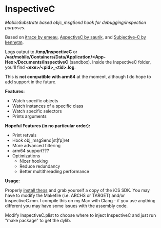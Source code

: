 InspectiveC
======

*MobileSubstrate based objc_msgSend hook for debugging/inspection purposes.*

Based on [itrace by emeau](https://github.com/emeau/itrace), [AspectiveC by saurik](http://svn.saurik.com/repos/menes/trunk/aspectivec/AspectiveC.mm), and [Subjective-C by kennytm](http://networkpx.blogspot.com/2009/09/introducing-subjective-c.html).

Logs output to **/tmp/InspectiveC** or **/var/mobile/Containers/Data/Application/\<App-Hex\>/Documents/InspectiveC** (sandbox). Inside the InspectiveC folder, you'll find **\<exe\>/\<pid\>_\<tid\>.log**.

This is **not compatible with arm64** at the moment, although I do hope to add support in the future.

**Features:**
* Watch specific objects
* Watch instances of a specific class
* Watch specific selectors
* Prints arguments

**Hopeful Features (in no particular order):**
* Print retvals
* Hook obj_msgSend[st|fp]ret
* More advanced filtering
* arm64 support???
* Optimizations
  * Nicer hooking
  * Reduce redundancy
  * Better multithreading performance

**Usage:**

Properly [install theos](http://iphonedevwiki.net/index.php/Theos/Setup) and grab yourself a copy
of the iOS SDK. You may have to modify the Makefile (i.e. ARCHS or TARGET) and/or InspectiveC.mm. I
compile this on my Mac with Clang - if you use anything different you may have some issues with the
assembly code.

Modify InspectiveC.plist to choose where to inject InspectiveC and just run "make package" to get
the dylib.
